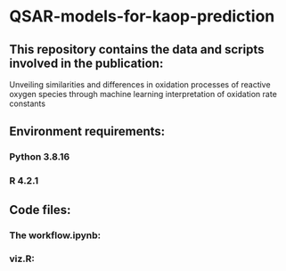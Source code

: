 # QSAR-models-for-kaop-prediction

## This repository contains the data and scripts involved in the publication:
Unveiling similarities and differences in oxidation processes of reactive oxygen species through machine learning interpretation of oxidation rate constants

## Environment requirements:
### Python 3.8.16
### R 4.2.1

## Code files:
### The workflow.ipynb:

### viz.R:
